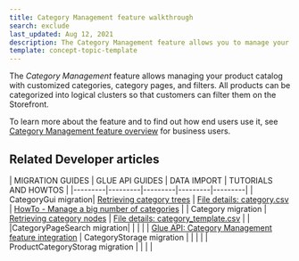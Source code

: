```yaml
---
title: Category Management feature walkthrough
search: exclude
last_updated: Aug 12, 2021
description: The Category Management feature allows you to manage your product catalog with customized categories, category pages, and filters.
template: concept-topic-template
---
```


The _Category Management_ feature allows managing your product catalog with customized categories, category pages, and filters. All products can be categorized into logical clusters so that customers can filter them on the Storefront.

To learn more about the feature and to find out how end users use it, see [Category Management feature overview](/docs/scos/user/features/{{page.version}}/category-management-feature-overview.html) for business users.

## Related Developer articles

| MIGRATION GUIDES | GLUE API GUIDES  | DATA IMPORT | TUTORIALS AND HOWTOS |
|---------|---------|---------|---------|---------|
| CategoryGui migration| [Retrieving category trees](/docs/scos/dev/glue-api-guides/{{page.version}}/retrieving-categories/retrieving-category-trees.html)  | [File details: category.csv](/docs/scos/dev/data-import/{{page.version}}/data-import-categories/catalog-setup/categories/file-details-category.csv.html)  | [HowTo - Manage a big number of categories](https://docs.spryker.com/docs/scos/dev/tutorials-and-howtos/howtos/feature-howtos/howto-manage-a-big-number-of-categories.html)  |
| Category migration | [Retrieving category nodes](/docs/scos/dev/glue-api-guides/{{page.version}}/retrieving-categories/retrieving-category-nodes.html) | [File details: category_template.csv](/docs/scos/dev/data-import/{{page.version}}/data-import-categories/catalog-setup/categories/file-details-category-template.csv.html)  |   |
|CategoryPageSearch migration|  |   |   |
| [Glue API: Category Management feature integration](/docs/scos/dev/feature-integration-guides/{{page.version}}/glue-api/glue-api-category-management-feature-integration.html) | CategoryStorage migration |   |   |   |
| ProductCategoryStorag migration |   |   |   |
